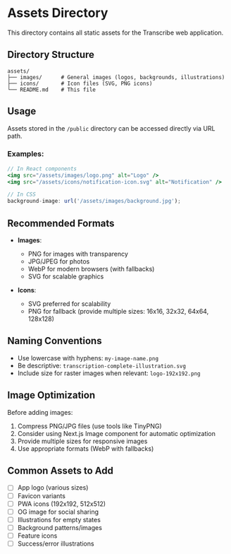 # Assets Directory

This directory contains all static assets for the Transcribe web application.

## Directory Structure

```
assets/
├── images/      # General images (logos, backgrounds, illustrations)
├── icons/       # Icon files (SVG, PNG icons)
└── README.md    # This file
```

## Usage

Assets stored in the `/public` directory can be accessed directly via URL path.

### Examples:

```jsx
// In React components
<img src="/assets/images/logo.png" alt="Logo" />
<img src="/assets/icons/notification-icon.svg" alt="Notification" />

// In CSS
background-image: url('/assets/images/background.jpg');
```

## Recommended Formats

- **Images**: 
  - PNG for images with transparency
  - JPG/JPEG for photos
  - WebP for modern browsers (with fallbacks)
  - SVG for scalable graphics

- **Icons**:
  - SVG preferred for scalability
  - PNG for fallback (provide multiple sizes: 16x16, 32x32, 64x64, 128x128)

## Naming Conventions

- Use lowercase with hyphens: `my-image-name.png`
- Be descriptive: `transcription-complete-illustration.svg`
- Include size for raster images when relevant: `logo-192x192.png`

## Image Optimization

Before adding images:
1. Compress PNG/JPG files (use tools like TinyPNG)
2. Consider using Next.js Image component for automatic optimization
3. Provide multiple sizes for responsive images
4. Use appropriate formats (WebP with fallbacks)

## Common Assets to Add

- [ ] App logo (various sizes)
- [ ] Favicon variants
- [ ] PWA icons (192x192, 512x512)
- [ ] OG image for social sharing
- [ ] Illustrations for empty states
- [ ] Background patterns/images
- [ ] Feature icons
- [ ] Success/error illustrations
